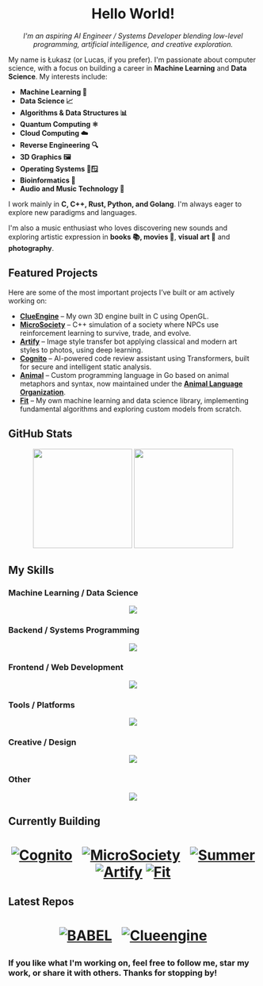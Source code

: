 <h1 align="center">Hello World!</h1>

<p align="center">
  <em>I'm an aspiring AI Engineer / Systems Developer blending low-level programming, artificial intelligence, and creative exploration.</em>
</p>

My name is Łukasz (or Lucas, if you prefer). I'm passionate about computer science, with a focus on building a career in **Machine Learning** and **Data Science**. My interests include:

- **Machine Learning 🤖**
- **Data Science 📈**
- **Algorithms & Data Structures 📊**
- **Quantum Computing ⚛️**
- **Cloud Computing ☁️**
- **Reverse Engineering 🔍**
- **3D Graphics 🖼️**
- **Operating Systems 🐧🪟**
- **Bioinformatics 🧬**
- **Audio and Music Technology 🎵**

I work mainly in **C, C++, Rust, Python, and Golang**. I'm always eager to explore new paradigms and languages.

I'm also a music enthusiast who loves discovering new sounds and exploring artistic expression in **books 📚, movies 🎥**, **visual art 🎨** and **photography**.

## Featured Projects

Here are some of the most important projects I’ve built or am actively working on:

- **[ClueEngine](https://github.com/Klus3kk/clueengine)** – My own 3D engine built in C using OpenGL.
- **[MicroSociety](https://github.com/Klus3kk/microsociety)** – C++ simulation of a society where NPCs use reinforcement learning to survive, trade, and evolve.
- **[Artify](https://github.com/Klus3kk/artify)** – Image style transfer bot applying classical and modern art styles to photos, using deep learning.
- **[Cognito](https://github.com/Klus3kk/cognito)** – AI-powered code review assistant using Transformers, built for secure and intelligent static analysis.
- **[Animal](https://github.com/animal-lang/animal)** – Custom programming language in Go based on animal metaphors and syntax, now maintained under the **[Animal Language Organization](https://github.com/animal-lang)**.
- **[Fit](https://github.com/Klus3kk/fit)** – My own machine learning and data science library, implementing fundamental algorithms and exploring custom models from scratch.

## GitHub Stats

<p align="center">
  <img height=200 src="https://github-readme-stats.vercel.app/api?username=Klus3kk&theme=tokyonight&hide=issues,contribs,prs" />
  <img height=200 src="https://github-readme-stats.vercel.app/api/top-langs?username=Klus3kk&layout=compact&langs_count=8&card_width=320&theme=tokyonight" />
</p>

## My Skills

### Machine Learning / Data Science
<p align="center">
  <a href="https://skillicons.dev">
    <img src="https://skillicons.dev/icons?i=anaconda,sklearn,tensorflow,pytorch,opencv,r,py" />
  </a>
</p>

### Backend / Systems Programming
<p align="center">
  <a href="https://skillicons.dev">
    <img src="https://skillicons.dev/icons?i=c,cpp,go,cmake,nodejs,postgres,docker,bash" />
  </a>
</p>

### Frontend / Web Development
<p align="center">
  <a href="https://skillicons.dev">
    <img src="https://skillicons.dev/icons?i=html,css,js,ts,react,nextjs,tailwind" />
  </a>
</p>

### Tools / Platforms
<p align="center">
  <a href="https://skillicons.dev">
    <img src="https://skillicons.dev/icons?i=git,github,vscode,pycharm,visualstudio,aws,gcp,ubuntu,arch,linux" />
  </a>
</p>

### Creative / Design
<p align="center">
  <a href="https://skillicons.dev">
    <img src="https://skillicons.dev/icons?i=blender,figma,ai,ps,pr,ae,ableton,xd" />
  </a>
</p>

### Other
<p align="center">
  <a href="https://skillicons.dev">
    <img src="https://skillicons.dev/icons?i=latex,regex,flutter,dart,unreal,unity,kali,emacs" />
  </a>
</p>



## Currently Building

<h1 align="center"><a href="https://github.com/Klus3kk/github-readme-stats">

[![Cognito](https://github-readme-stats.vercel.app/api/pin/?username=Klus3kk&repo=cognito&bg_color=0d1116&title_color=325aa8&text_color=a4aacb&icon_color=007ec6)](https://github.com/Klus3kk/cognito) &nbsp;
[![MicroSociety](https://github-readme-stats.vercel.app/api/pin/?username=Klus3kk&repo=microsociety&bg_color=0d1116&title_color=325aa8&text_color=a4aacb&icon_color=007ec6)](https://github.com/Klus3kk/microsociety) &nbsp;
[![Summer](https://github-readme-stats.vercel.app/api/pin/?username=Klus3kk&repo=summer&bg_color=0d1116&title_color=325aa8&text_color=a4aacb&icon_color=007ec6)](https://github.com/Klus3kk/summer) &nbsp;
[![Artify](https://github-readme-stats.vercel.app/api/pin/?username=Klus3kk&repo=artify&bg_color=0d1116&title_color=325aa8&text_color=a4aacb&icon_color=007ec6)](https://github.com/Klus3kk/artify)
[![Fit](https://github-readme-stats.vercel.app/api/pin/?username=Klus3kk&repo=fit&bg_color=0d1116&title_color=325aa8&text_color=a4aacb&icon_color=007ec6)](https://github.com/Klus3kk/fit) &nbsp;
</p>

## Latest Repos

<h1 align="center"><a href="https://github.com/Klus3kk/github-readme-stats">

[![BABEL](https://github-readme-stats.vercel.app/api/pin/?username=Klus3kk&repo=BABEL&bg_color=0d1116&title_color=325aa8&text_color=a4aacb&icon_color=007ec6)](https://github.com/Klus3kk/BABEL) &nbsp;
[![Clueengine](https://github-readme-stats.vercel.app/api/pin/?username=Klus3kk&repo=clueengine&bg_color=0d1116&title_color=325aa8&text_color=a4aacb&icon_color=007ec6)](https://github.com/Klus3kk/clueengine)

</p>

### If you like what I'm working on, feel free to follow me, star my work, or share it with others. Thanks for stopping by!
